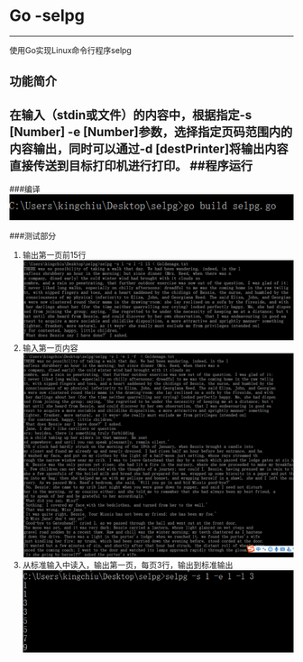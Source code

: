 ﻿# Go -selpg



---

使用Go实现Linux命令行程序selpg
## 功能简介
在输入（stdin或文件）的内容中，根据指定-s [Number] -e [Number]参数，选择指定页码范围内的内容输出，同时可以通过-d [destPrinter]将输出内容直接传送到目标打印机进行打印。
##程序运行
---
###编译
![test1][1]

###测试部分

 1. 输出第一页前15行
![test2][2]
 2. 输入第一页内容
 ![test3][3]
 3. 从标准输入中读入，输出第一页，每页3行，输出到标准输出
 ![test4][4]


  [1]: https://github.com/kingchiuoy/Go/blob/master/Images/img1.png
  [2]: https://github.com/kingchiuoy/Go/blob/master/Images/img2.png
  [3]: https://github.com/kingchiuoy/Go/blob/master/Images/img3.png
  [4]: https://github.com/kingchiuoy/Go/blob/master/Images/img4.png